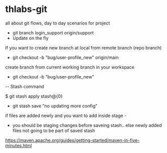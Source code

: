 # thlabs-git
all about git flows, day to day scenarios for project 
- git branch login_support origin/support 
- Update on the fly

If you want to create new branch at local from remote branch  (repo branch)
 
- git checkout -b "bug/user-profile_new" origin/main

create branch from current working branch in your workspace

-  git checkout -b "bug/user-profile_new"


-- Stash command 


$ git stash apply stash@{0}

 - git stash save "no updating more config"
 
if files are added newly and you want to add inside stage -
  - you should be staging changes before saveing stash.. else newly added files not going to be part of saved stash
  
  
https://maven.apache.org/guides/getting-started/maven-in-five-minutes.html

